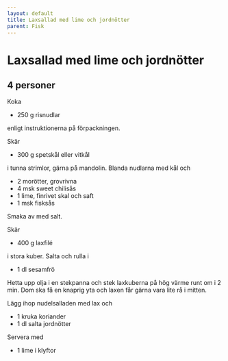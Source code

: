```yaml
---
layout: default
title: Laxsallad med lime och jordnötter
parent: Fisk
---
```

# Laxsallad med lime och jordnötter

## 4 personer

Koka

-   250 g risnudlar

enligt instruktionerna på förpackningen.

Skär

-   300 g spetskål eller vitkål

i tunna strimlor, gärna på mandolin. Blanda nudlarna med kål och

-   2 morötter, grovrivna
-   4 msk sweet chilisås
-   1 lime, finrivet skal och saft
-   1 msk fisksås

Smaka av med salt.

Skär

-   400 g laxfilé

i stora kuber. Salta och rulla i

-   1 dl sesamfrö

Hetta upp olja i en stekpanna och stek laxkuberna på hög värme runt om i
2 min. Dom ska få en knaprig yta och laxen får gärna vara lite rå i
mitten.

Lägg ihop nudelsalladen med lax och

-   1 kruka koriander
-   1 dl salta jordnötter

Servera med

-   1 lime i klyftor
